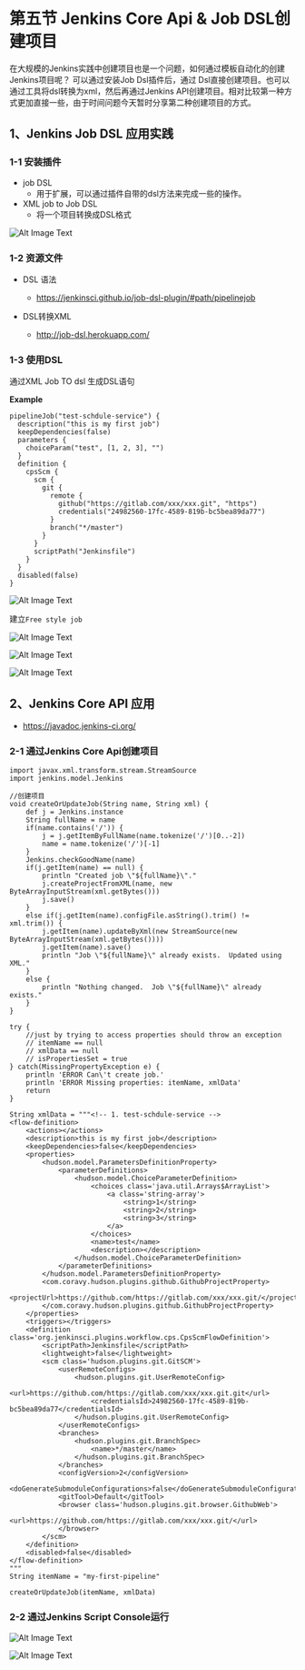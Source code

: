 # 第五节 Jenkins Core Api & Job DSL创建项目

在大规模的Jenkins实践中创建项目也是一个问题，如何通过模板自动化的创建Jenkins项目呢？ 可以通过安装Job Dsl插件后，通过 Dsl直接创建项目。也可以通过工具将dsl转换为xml，然后再通过Jenkins API创建项目。相对比较第一种方式更加直接一些，由于时间问题今天暂时分享第二种创建项目的方式。

## 1、Jenkins Job DSL 应用实践

### 1-1 安装插件 

* job DSL 
	* 用于扩展，可以通过插件自带的dsl方法来完成一些的操作。 
* XML job to Job DSL 
	* 将一个项目转换成DSL格式 

![Alt Image Text](../images/chp15_5_1.png "body image")

### 1-2 资源文件 

* DSL 语法
	* https://jenkinsci.github.io/job-dsl-plugin/#path/pipelinejob

* DSL转换XML 
	* http://job-dsl.herokuapp.com/

### 1-3 使用DSL

通过XML Job TO dsl 生成DSL语句

**Example**

```
pipelineJob("test-schdule-service") {
  description("this is my first job")
  keepDependencies(false)
  parameters {
    choiceParam("test", [1, 2, 3], "")
  }
  definition {
    cpsScm {
      scm {
        git {
          remote {
            github("https://gitlab.com/xxx/xxx.git", "https")
            credentials("24982560-17fc-4589-819b-bc5bea89da77")
          }
          branch("*/master")
        }
      }
      scriptPath("Jenkinsfile")
    }
  }
  disabled(false)
}
```

![Alt Image Text](../images/chp15_5_2.png "body image")

建立`Free style job`

![Alt Image Text](../images/chp15_5_3.png "body image")

![Alt Image Text](../images/chp15_5_4.png "body image")

![Alt Image Text](../images/chp15_5_5.png "body image")



## 2、Jenkins Core API 应用

* https://javadoc.jenkins-ci.org/

### 2-1 通过Jenkins Core Api创建项目

```
import javax.xml.transform.stream.StreamSource
import jenkins.model.Jenkins

//创建项目
void createOrUpdateJob(String name, String xml) {
    def j = Jenkins.instance
    String fullName = name
    if(name.contains('/')) {
        j = j.getItemByFullName(name.tokenize('/')[0..-2])
        name = name.tokenize('/')[-1]
    }
    Jenkins.checkGoodName(name)
    if(j.getItem(name) == null) {
        println "Created job \"${fullName}\"."
        j.createProjectFromXML(name, new ByteArrayInputStream(xml.getBytes()))
        j.save()
    }
    else if(j.getItem(name).configFile.asString().trim() != xml.trim()) {
        j.getItem(name).updateByXml(new StreamSource(new ByteArrayInputStream(xml.getBytes())))
        j.getItem(name).save()
        println "Job \"${fullName}\" already exists.  Updated using XML."
    }
    else {
        println "Nothing changed.  Job \"${fullName}\" already exists."
    }
}

try {
    //just by trying to access properties should throw an exception
    // itemName == null
    // xmlData == null
    // isPropertiesSet = true
} catch(MissingPropertyException e) {
    println 'ERROR Can\'t create job.'
    println 'ERROR Missing properties: itemName, xmlData'
    return
}

String xmlData = """<!-- 1. test-schdule-service -->
<flow-definition>
    <actions></actions>
    <description>this is my first job</description>
    <keepDependencies>false</keepDependencies>
    <properties>
        <hudson.model.ParametersDefinitionProperty>
            <parameterDefinitions>
                <hudson.model.ChoiceParameterDefinition>
                    <choices class='java.util.Arrays$ArrayList'>
                        <a class='string-array'>
                            <string>1</string>
                            <string>2</string>
                            <string>3</string>
                        </a>
                    </choices>
                    <name>test</name>
                    <description></description>
                </hudson.model.ChoiceParameterDefinition>
            </parameterDefinitions>
        </hudson.model.ParametersDefinitionProperty>
        <com.coravy.hudson.plugins.github.GithubProjectProperty>
            <projectUrl>https://github.com/https://gitlab.com/xxx/xxx.git/</projectUrl>
        </com.coravy.hudson.plugins.github.GithubProjectProperty>
    </properties>
    <triggers></triggers>
    <definition class='org.jenkinsci.plugins.workflow.cps.CpsScmFlowDefinition'>
        <scriptPath>Jenkinsfile</scriptPath>
        <lightweight>false</lightweight>
        <scm class='hudson.plugins.git.GitSCM'>
            <userRemoteConfigs>
                <hudson.plugins.git.UserRemoteConfig>
                    <url>https://github.com/https://gitlab.com/xxx/xxx.git.git</url>
                    <credentialsId>24982560-17fc-4589-819b-bc5bea89da77</credentialsId>
                </hudson.plugins.git.UserRemoteConfig>
            </userRemoteConfigs>
            <branches>
                <hudson.plugins.git.BranchSpec>
                    <name>*/master</name>
                </hudson.plugins.git.BranchSpec>
            </branches>
            <configVersion>2</configVersion>
            <doGenerateSubmoduleConfigurations>false</doGenerateSubmoduleConfigurations>
            <gitTool>Default</gitTool>
            <browser class='hudson.plugins.git.browser.GithubWeb'>
                <url>https://github.com/https://gitlab.com/xxx/xxx.git/</url>
            </browser>
        </scm>
    </definition>
    <disabled>false</disabled>
</flow-definition>
"""
String itemName = "my-first-pipeline"

createOrUpdateJob(itemName, xmlData)
```

### 2-2 通过Jenkins Script Console运行

![Alt Image Text](../images/chp15_5_6.png "body image")

![Alt Image Text](../images/chp15_5_7.png "body image")




